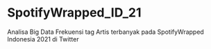 # SpotifyWrapped_ID_21
Analisa Big Data Frekuensi tag Artis terbanyak pada SpotifyWrapped Indonesia 2021 di Twitter
